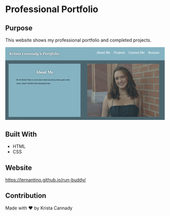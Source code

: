 # Professional Portfolio

## Purpose
This website shows my professional portfolio and completed projects. 

![alt text](./Assets/Website.png)
## Built With
* HTML
* CSS

## Website
https://lernantino.github.io/run-buddy/

## Contribution
Made with ❤️ by Krista Cannady

